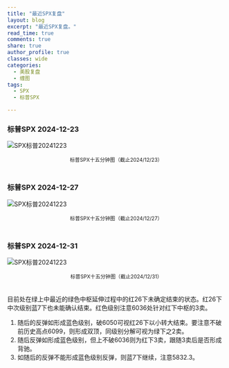 ```yaml
---
title: "最近SPX复盘"
layout: blog
excerpt: "最近SPX复盘。"
read_time: true
comments: true
share: true
author_profile: true
classes: wide
categories:
  - 美股复盘
  - 缠图
tags:
  - SPX
  - 标普SPX

---
```


### 标普SPX 2024-12-23

![SPX标普20241223](/assets/images/2024b/SPX-20241223-m15-c.jpg)
<small><center>标普SPX十五分钟图（截止2024/12/23）</center></small>　

### 标普SPX 2024-12-27

![SPX标普20241223](/assets/images/2024b/SPX-20241227-m15-c.jpeg)
<small><center>标普SPX十五分钟图（截止2024/12/27）</center></small>　

### 标普SPX 2024-12-31

![SPX标普20241223](/assets/images/2024b/SPX-20241231-m15-c.jpeg)
<small><center>标普SPX十五分钟图（截止2024/12/31）</center></small>　

目前处在绿上中最近的绿色中枢延伸过程中的红26下未确定结束的状态。红26下中次级别蓝7下也未能确认结束。红色级别注意6036处针对红下中枢的3卖。

1. 随后的反弹如形成蓝色级别，破6050可视红26下以小转大结束。要注意不破前历史高点6099，则形成双顶，同级别分解可视为绿下之2卖。
2. 随后反弹如形成蓝色级别，但上不破6036则为红下3卖，跟随3卖后是否形成背驰。
3. 如随后的反弹不能形成蓝色级别反弹，则蓝7下继续，注意5832.3。

